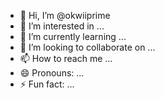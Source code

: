 - 👋 Hi, I’m @okwiiprime
- 👀 I’m interested in ...
- 🌱 I’m currently learning ...
- 💞️ I’m looking to collaborate on ...
- 📫 How to reach me ...
- 😄 Pronouns: ...
- ⚡ Fun fact: ...

<!---
okwiiprime/okwiiprime is a ✨ special ✨ repository because its `README.md` (this file) appears on your GitHub profile.
You can click the Preview link to take a look at your changes.
--->
